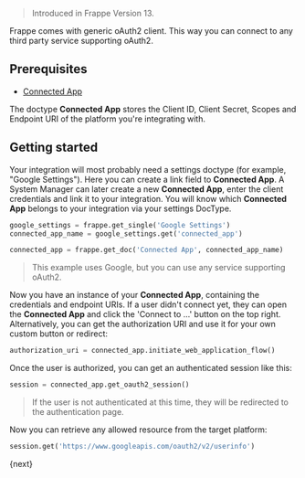 > Introduced in Frappe Version 13.

Frappe comes with generic oAuth2 client. This way you can connect to any third party service supporting oAuth2.

## Prerequisites

- [Connected App](/docs/user/en/guides/app-development/connected-app.md)

The doctype **Connected App** stores the Client ID, Client Secret, Scopes and Endpoint URI of the platform you're integrating with.

## Getting started

Your integration will most probably need a settings doctype (for example, "Google Settings"). Here you can create a link field to **Connected App**. A System Manager can later create a new **Connected App**, enter the client credentials and link it to your integration. You will know which **Connected App** belongs to your integration via your settings DocType.

```py
google_settings = frappe.get_single('Google Settings')
connected_app_name = google_settings.get('connected_app')

connected_app = frappe.get_doc('Connected App', connected_app_name)
```

> This example uses Google, but you can use any service supporting oAuth2.

Now you have an instance of your **Connected App**, containing the credentials and endpoint URIs. If a user didn't connect yet, they can open the **Connected App** and click the 'Connect to ...' button on the top right. Alternatively, you can get the authorization URI and use it for your own custom button or redirect:

```py
authorization_uri = connected_app.initiate_web_application_flow()
```

Once the user is authorized, you can get an authenticated session like this:

```py
session = connected_app.get_oauth2_session()
```

> If the user is not authenticated at this time, they will be redirected to the authentication page.

Now you can retrieve any allowed resource from the target platform:

```py
session.get('https://www.googleapis.com/oauth2/v2/userinfo')
```

{next}
